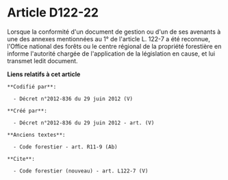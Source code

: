 # Article D122-22

Lorsque la conformité d'un document de gestion ou d'un de ses avenants à une des annexes mentionnées au 1° de l'article L.
122-7 a été reconnue, l'Office national des forêts ou le centre régional de la propriété forestière en informe l'autorité
chargée de l'application de la législation en cause, et lui transmet ledit document.

**Liens relatifs à cet article**

	**Codifié par**:

	  - Décret n°2012-836 du 29 juin 2012 (V)

	**Créé par**:

	  - Décret n°2012-836 du 29 juin 2012 - art. (V)

	**Anciens textes**:

	  - Code forestier - art. R11-9 (Ab)

	**Cite**:

	  - Code forestier (nouveau) - art. L122-7 (V)

